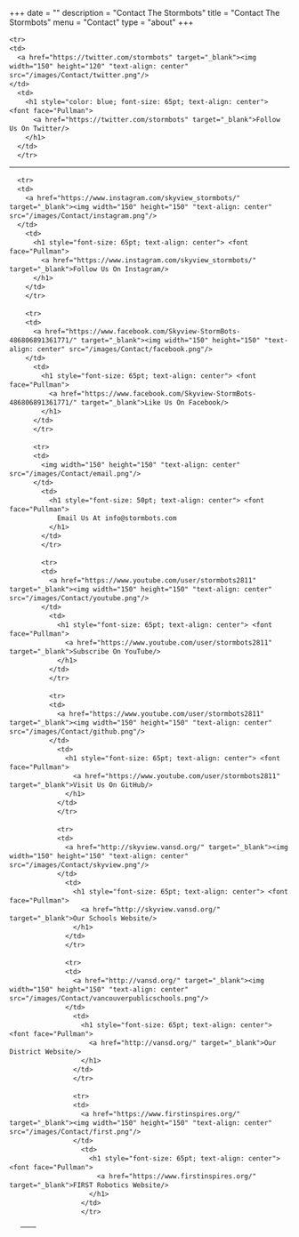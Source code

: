 +++
date = ""
description = "Contact The Stormbots"
title = "Contact The Stormbots"
menu = "Contact"
type = "about"
+++

<table  border="0" style="width: 100%; margin: 20px">
  <thead>
    <tr>
      <th></th>
      <th></th>
    </tr>
  </thead>
  <tbody>

    <tr>
    <td>
      <a href="https://twitter.com/stormbots" target="_blank"><img width="150" height="120" "text-align: center" src="/images/Contact/twitter.png"/>
    </td>
      <td>
        <h1 style="color: blue; font-size: 65pt; text-align: center"> <font face="Pullman">
          <a href="https://twitter.com/stormbots" target="_blank">Follow Us On Twitter/>
        </h1>
      </td>
      </tr>
___
      <tr>
      <td>
        <a href="https://www.instagram.com/skyview_stormbots/" target="_blank"><img width="150" height="150" "text-align: center" src="/images/Contact/instagram.png"/>
      </td>
        <td>
          <h1 style="font-size: 65pt; text-align: center"> <font face="Pullman">
            <a href="https://www.instagram.com/skyview_stormbots/" target="_blank">Follow Us On Instagram/>
          </h1>
        </td>
        </tr>

        <tr>
        <td>
          <a href="https://www.facebook.com/Skyview-StormBots-486806891361771/" target="_blank"><img width="150" height="150" "text-align: center" src="/images/Contact/facebook.png"/>
        </td>
          <td>
            <h1 style="font-size: 65pt; text-align: center"> <font face="Pullman">
              <a href="https://www.facebook.com/Skyview-StormBots-486806891361771/" target="_blank">Like Us On Facebook/>
            </h1>
          </td>
          </tr>

          <tr>
          <td>
            <img width="150" height="150" "text-align: center" src="/images/Contact/email.png"/>
          </td>
            <td>
              <h1 style="font-size: 50pt; text-align: center"> <font face="Pullman">
                Email Us At info@stormbots.com
              </h1>
            </td>
            </tr>

            <tr>
            <td>
              <a href="https://www.youtube.com/user/stormbots2811" target="_blank"><img width="150" height="150" "text-align: center" src="/images/Contact/youtube.png"/>
            </td>
              <td>
                <h1 style="font-size: 65pt; text-align: center"> <font face="Pullman">
                  <a href="https://www.youtube.com/user/stormbots2811" target="_blank">Subscribe On YouTube/>
                </h1>
              </td>
              </tr>

              <tr>
              <td>
                <a href="https://www.youtube.com/user/stormbots2811" target="_blank"><img width="150" height="150" "text-align: center" src="/images/Contact/github.png"/>
              </td>
                <td>
                  <h1 style="font-size: 65pt; text-align: center"> <font face="Pullman">
                    <a href="https://www.youtube.com/user/stormbots2811" target="_blank">Visit Us On GitHub/>
                  </h1>
                </td>
                </tr>

                <tr>
                <td>
                  <a href="http://skyview.vansd.org/" target="_blank"><img width="150" height="150" "text-align: center" src="/images/Contact/skyview.png"/>
                </td>
                  <td>
                    <h1 style="font-size: 65pt; text-align: center"> <font face="Pullman">
                      <a href="http://skyview.vansd.org/" target="_blank">Our Schools Website/>
                    </h1>
                  </td>
                  </tr>

                  <tr>
                  <td>
                    <a href="http://vansd.org/" target="_blank"><img width="150" height="150" "text-align: center" src="/images/Contact/vancouverpublicschools.png"/>
                  </td>
                    <td>
                      <h1 style="font-size: 65pt; text-align: center"> <font face="Pullman">
                        <a href="http://vansd.org/" target="_blank">Our District Website/>
                      </h1>
                    </td>
                    </tr>

                    <tr>
                    <td>
                      <a href="https://www.firstinspires.org/" target="_blank"><img width="150" height="150" "text-align: center" src="/images/Contact/first.png"/>
                    </td>
                      <td>
                        <h1 style="font-size: 65pt; text-align: center"> <font face="Pullman">
                          <a href="https://www.firstinspires.org/" target="_blank">FIRST Robotics Website/>
                        </h1>
                      </td>
                      </tr>

  </tbody>
</table>    
</table>
